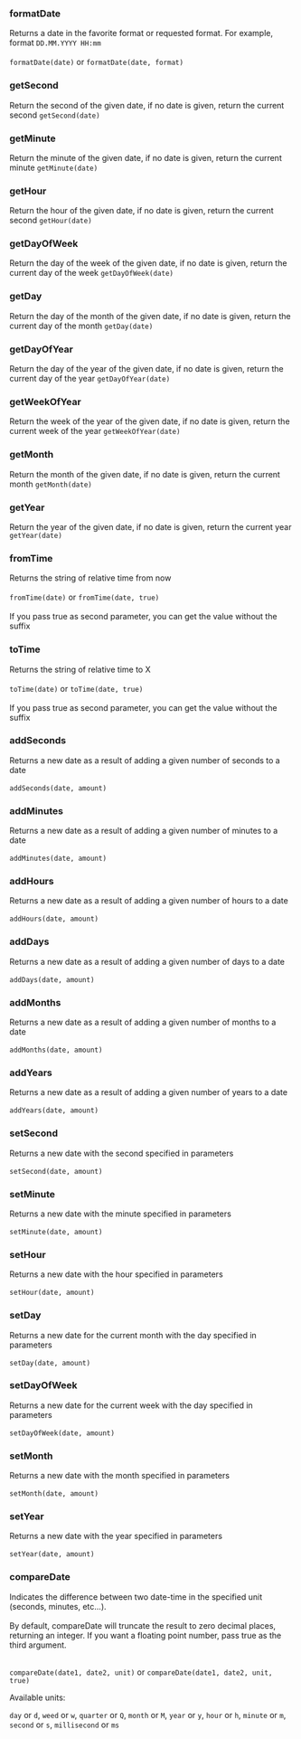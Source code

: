 ### formatDate

Returns a date in the favorite format or requested format. For example, format `DD.MM.YYYY HH:mm`<br/><br/>
`formatDate(date)` or `formatDate(date, format)`

### getSecond

Return the second of the given date, if no date is given, return the current second
`getSecond(date)`

### getMinute

Return the minute of the given date, if no date is given, return the current minute
`getMinute(date)`

### getHour

Return the hour of the given date, if no date is given, return the current second
`getHour(date)`

### getDayOfWeek

Return the day of the week of the given date, if no date is given, return the current day of the week
`getDayOfWeek(date)`

### getDay

Return the day of the month of the given date, if no date is given, return the current day of the month
`getDay(date)`

### getDayOfYear

Return the day of the year of the given date, if no date is given, return the current day of the year
`getDayOfYear(date)`

### getWeekOfYear

Return the week of the year of the given date, if no date is given, return the current week of the year
`getWeekOfYear(date)`

### getMonth

Return the month of the given date, if no date is given, return the current month
`getMonth(date)`

### getYear

Return the year of the given date, if no date is given, return the current year
`getYear(date)`

### fromTime

Returns the string of relative time from now <br/><br/>
`fromTime(date)` or `fromTime(date, true)` <br/><br/>
If you pass true as second parameter, you can get the value without the suffix

### toTime

Returns the string of relative time to X <br/><br/>
`toTime(date)` or `toTime(date, true)` <br/><br/>
If you pass true as second parameter, you can get the value without the suffix

### addSeconds

Returns a new date as a result of adding a given number of seconds to a date <br/><br/>
`addSeconds(date, amount)`

### addMinutes

Returns a new date as a result of adding a given number of minutes to a date <br/><br/>
`addMinutes(date, amount)`

### addHours

Returns a new date as a result of adding a given number of hours to a date <br/><br/>
`addHours(date, amount)`

### addDays

Returns a new date as a result of adding a given number of days to a date <br/><br/>
`addDays(date, amount)`

### addMonths

Returns a new date as a result of adding a given number of months to a date <br/><br/>
`addMonths(date, amount)`

### addYears

Returns a new date as a result of adding a given number of years to a date <br/><br/>
`addYears(date, amount)`

### setSecond

Returns a new date with the second specified in parameters <br/><br/>
`setSecond(date, amount)`

### setMinute

Returns a new date with the minute specified in parameters <br/><br/>
`setMinute(date, amount)`

### setHour

Returns a new date with the hour specified in parameters <br/><br/>
`setHour(date, amount)`

### setDay

Returns a new date for the current month with the day specified in parameters <br/><br/>
`setDay(date, amount)`

### setDayOfWeek

Returns a new date for the current week with the day specified in parameters <br/><br/>
`setDayOfWeek(date, amount)`


### setMonth

Returns a new date with the month specified in parameters <br/><br/>
`setMonth(date, amount)`

### setYear

Returns a new date with the year specified in parameters <br/><br/>
`setYear(date, amount)`

### compareDate

Indicates the difference between two date-time in the specified unit (seconds, minutes, etc...). <br/><br/>
By default, compareDate will truncate the result to zero decimal places, returning an integer. If you want a floating point number, pass true as the third argument. <br/><br/>

`compareDate(date1, date2, unit)` or `compareDate(date1, date2, unit, true)`

Available units:

`day` or `d`, `weed` or `w`, `quarter` or `Q`, `month` or `M`, `year` or `y`, `hour` or `h`, `minute` or `m`, `second` or `s`, `millisecond` or `ms`
